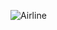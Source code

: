 ![Airline](https://github.com/MohamedWageh09/Airline-DWH/assets/120044385/9f09b984-d74b-4d82-b5be-7d0eaf6b7bf6)
